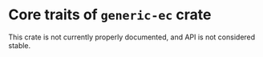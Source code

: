 <!-- cargo-rdme start -->

# Core traits of `generic-ec` crate

This crate is not currently properly documented, and API is not considered stable.

<!-- cargo-rdme end -->

